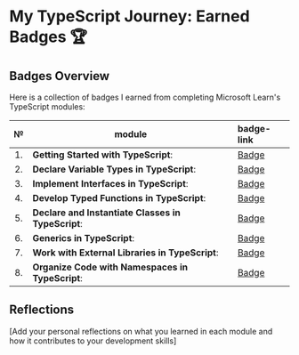 # My TypeScript Journey: Earned Badges 🏆

## Badges Overview

Here is a collection of badges I earned from completing Microsoft Learn's TypeScript modules:  

| №  | module                                             | badge-link                                                                                                        |  
|:--:|----------------------------------------------------|:------------------------------------------------------------------------------------------------------------------|  
| 1. | **Getting Started with TypeScript**:               | [Badge](https://learn.microsoft.com/api/achievements/share/en-us/Dewlar-6162/PTZSUVF4?sharingId=7C2B9BED9115CB12) |
| 2. | **Declare Variable Types in TypeScript**:          | [Badge](https://learn.microsoft.com/api/achievements/share/en-us/Dewlar-6162/9NSF9ZSU?sharingId=7C2B9BED9115CB12)                                                                                          |
| 3. | **Implement Interfaces in TypeScript**:            | [Badge](https://learn.microsoft.com/api/achievements/share/ru-ru/Dewlar-6162/YV8PL7KR?sharingId=7C2B9BED9115CB12)                                                                                          |
| 4. | **Develop Typed Functions in TypeScript**:         | [Badge](https://learn.microsoft.com/api/achievements/share/ru-ru/Dewlar-6162/9N573DGU?sharingId=7C2B9BED9115CB12)                                                                                          |
| 5. | **Declare and Instantiate Classes in TypeScript**: | [Badge](https://learn.microsoft.com/api/achievements/share/en-us/Dewlar-6162/K5MF6PRB?sharingId=7C2B9BED9115CB12)                                                                                          |
| 6. | **Generics in TypeScript**:                        | [Badge](https://asd.com)                                                                                          |
| 7. | **Work with External Libraries in TypeScript**:    | [Badge](https://asd.com)                                                                                          |
| 8. | **Organize Code with Namespaces in TypeScript**:   | [Badge](https://asd.com)                                                                                          |

## Reflections

[Add your personal reflections on what you learned in each module and how it contributes to your development skills]
